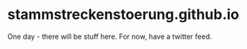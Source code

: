 # stammstreckenstoerung.github.io

One day - there will be stuff here. For now, have a twitter feed.

